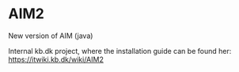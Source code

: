 # AIM2
New version of AIM (java)

Internal kb.dk project, where the installation guide can be found her: https://itwiki.kb.dk/wiki/AIM2
